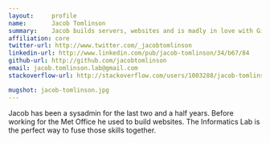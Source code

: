 ```yaml
---
layout:     profile
name:       Jacob Tomlinson
summary:    Jacob builds servers, websites and is madly in love with GitHub.
affiliation: core
twitter-url: http://www.twitter.com/_jacobtomlinson
linkedin-url: http://www.linkedin.com/pub/jacob-tomlinson/34/b67/84
github-url: http://github.com/jacobtomlinson
email: jacob.tomlinson.lab@gmail.com
stackoverflow-url: http://stackoverflow.com/users/1003288/jacob-tomlinson

mugshot: jacob-tomlinson.jpg
---
```


Jacob has been a sysadmin for the last two and a half years. Before working for
the Met Office he used to build websites. The Informatics Lab is the perfect
way to fuse those skills together.
